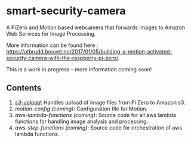 # smart-security-camera
A PiZero and Motion based webcamera that forwards images to Amazon Web Services for Image Processing.

More information can be found here : https://utbrudd.bouvet.no/2017/01/05/building-a-motion-activated-security-camera-with-the-raspberry-pi-zero/.

This is a work in progress - more information coming soon!

## Contents

1. *[s3-upload](https://github.com/markwest1972/smart-security-camera/tree/master/s3-upload)*: Handles upload of image files from Pi Zero to Amazon s3.
2. *motion-config (coming)*: Configuration file for Motion.
3. *aws-lambda-functions (coming)*: Source code for all aws lambda functions for handling image analysis and processing. 
4. *aws-step-functions (coming)*: Source code for orchestration of aws lambda functions.
